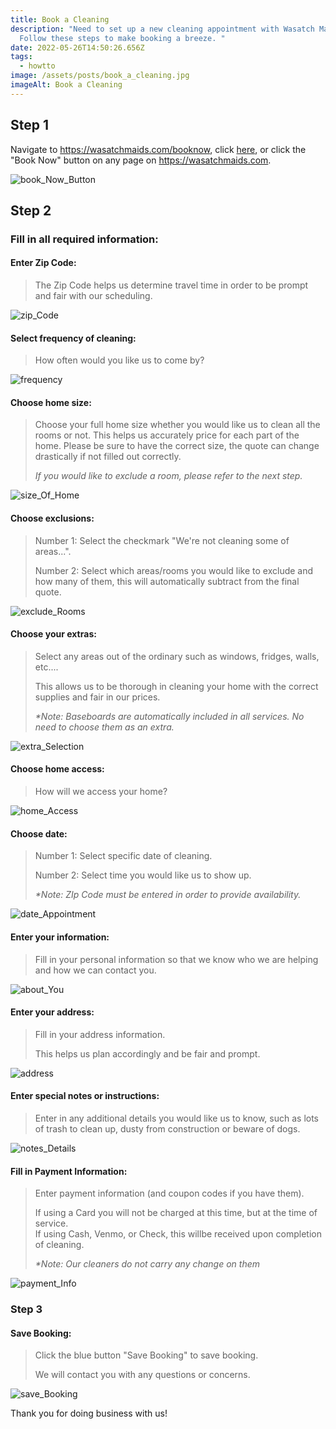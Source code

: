 ```yaml
---
title: Book a Cleaning
description: "Need to set up a new cleaning appointment with Wasatch Maids?
  Follow these steps to make booking a breeze. "
date: 2022-05-26T14:50:26.656Z
tags:
  - howtto
image: /assets/posts/book_a_cleaning.jpg
imageAlt: Book a Cleaning
---
```

## Step 1

Navigate to https://wasatchmaids.com/booknow, click <a href="https://wasatchmaids.com/booknow">here</a>, or click the "Book Now" button on any page on https://wasatchmaids.com. 

![book_Now_Button](/assets/posts/book_now_button.png "Book Now Button")

## Step 2

### Fill in all required information:

#### Enter Zip Code:

> The Zip Code helps us determine travel time in order to be prompt and fair with our scheduling. 

![zip_Code](/assets/posts/zip_code.png "Zip Code")

#### Select frequency of cleaning:

> How often would you like us to come by? 

![frequency](/assets/posts/frequency.png "Select Frequency")

#### Choose home size:

> Choose your full home size whether you would like us to clean all the rooms or not. This helps us accurately price for each part of the home. Please be sure to have the correct size, the quote can change drastically if not filled out correctly. 
>
> *If you would like to exclude a room, please refer to the next step.* 

![size_Of_Home](/assets/posts/home_size.png "Home Size")

#### Choose exclusions:

> Number 1: Select the checkmark "We're not cleaning some of areas...".
>
> Number 2: Select which areas/rooms you would like to exclude and how many of them, this will automatically subtract from the final quote. 

![exclude_Rooms](/assets/posts/exclude_rooms.png "Exclude Rooms")

#### Choose your extras:

> Select any areas out of the ordinary such as windows, fridges, walls, etc.... 
>
> This allows us to be thorough in cleaning your home with the correct supplies and fair in our prices. 
>
>
>
> *\*Note: Baseboards are automatically included in all services. No need to choose them as an extra.* 

![extra_Selection](/assets/posts/extra_selection.png "Select Extras")

#### Choose home access: 

> How will we access your home? 

![home_Access](/assets/posts/home_access.png "Home Access")

#### Choose date: 

> Number 1: Select specific date of cleaning. 
>
> Number 2: Select time you would like us to show up. 
>
> *\*Note: ZIp Code must be entered in order to provide availability.* 

![date_Appointment](/assets/posts/date_appointment.png "Choose Date")

#### Enter your information: 

> Fill in your personal information so that we know who we are helping and how we can contact you. 

![about_You](/assets/posts/about_you.png "About You")

#### Enter your address: 

> Fill  in  your address information. 
>
> This helps us plan accordingly and be fair and prompt. 

![address](/assets/posts/address.png "Address")

#### Enter special notes or instructions:

> Enter in any additional details you would like us to know, such as lots of trash to clean up, dusty from construction or beware of dogs. 

![notes_Details](/assets/posts/notes_details.png "Special Notes or Instructions")

#### Fill in Payment Information: 

> Enter payment information (and coupon codes if you have them). 
>
> If using a Card you will not be charged at this time, but at the time of service. \
> If using Cash, Venmo, or Check, this willbe received upon completion of cleaning. 
>
>  *\*Note: Our cleaners do not carry any change on them*

![payment_Info](/assets/posts/payment.png "Payment Details")

### Step 3

#### Save Booking: 

> Click the blue button "Save Booking" to save booking. 
>
> We will contact you with any questions or concerns. 

![save_Booking](/assets/posts/save_booking.png "Save Booking")



Thank you for doing business with us!